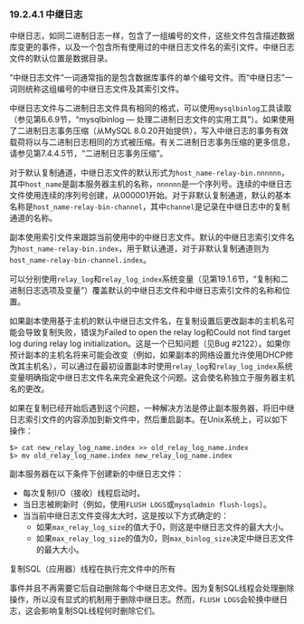 ### 19.2.4.1 中继日志

中继日志，如同二进制日志一样，包含了一组编号的文件，这些文件包含描述数据库变更的事件，以及一个包含所有使用过的中继日志文件名的索引文件。中继日志文件的默认位置是数据目录。

“中继日志文件”一词通常指的是包含数据库事件的单个编号文件。而“中继日志”一词则统称这组编号的中继日志文件及其索引文件。

中继日志文件与二进制日志文件具有相同的格式，可以使用`mysqlbinlog`工具读取（参见第6.6.9节，“mysqlbinlog — 处理二进制日志文件的实用工具”）。如果使用了二进制日志事务压缩（从MySQL 8.0.20开始提供），写入中继日志的事务有效载荷将以与二进制日志相同的方式被压缩。有关二进制日志事务压缩的更多信息，请参见第7.4.4.5节，“二进制日志事务压缩”。

对于默认复制通道，中继日志文件的默认形式为`host_name-relay-bin.nnnnnn`，其中`host_name`是副本服务器主机的名称，`nnnnnn`是一个序列号。连续的中继日志文件使用连续的序列号创建，从000001开始。对于非默认复制通道，默认的基本名称是`host_name-relay-bin-channel`，其中`channel`是记录在中继日志中的复制通道的名称。

副本使用索引文件来跟踪当前使用中的中继日志文件。默认的中继日志索引文件名为`host_name-relay-bin.index`，用于默认通道，对于非默认复制通道则为`host_name-relay-bin-channel.index`。

可以分别使用`relay_log`和`relay_log_index`系统变量（见第19.1.6节，“复制和二进制日志选项及变量”）覆盖默认的中继日志文件和中继日志索引文件的名称和位置。

如果副本使用基于主机的默认中继日志文件名，在复制设置后更改副本的主机名可能会导致复制失败，错误为Failed to open the relay log和Could not find target log during relay log initialization。这是一个已知问题（见Bug #2122）。如果你预计副本的主机名将来可能会改变（例如，如果副本的网络设置允许使用DHCP修改其主机名），可以通过在最初设置副本时使用`relay_log`和`relay_log_index`系统变量明确指定中继日志文件名来完全避免这个问题。这会使名称独立于服务器主机名的更改。

如果在复制已经开始后遇到这个问题，一种解决方法是停止副本服务器，将旧中继日志索引文件的内容添加到新文件中，然后重启副本。在Unix系统上，可以如下操作：

```
$> cat new_relay_log_name.index >> old_relay_log_name.index
$> mv old_relay_log_name.index new_relay_log_name.index
```

副本服务器在以下条件下创建新的中继日志文件：

- 每次复制I/O（接收）线程启动时。
- 当日志被刷新时（例如，使用`FLUSH LOGS`或`mysqladmin flush-logs`）。
- 当当前中继日志文件变得太大时，这是按以下方式确定的：
  - 如果`max_relay_log_size`的值大于0，则这是中继日志文件的最大大小。
  - 如果`max_relay_log_size`的值为0，则`max_binlog_size`决定中继日志文件的最大大小。

复制SQL（应用器）线程在执行完文件中的所有

事件并且不再需要它后自动删除每个中继日志文件。因为复制SQL线程会处理删除操作，所以没有显式的机制用于删除中继日志。然而，`FLUSH LOGS`会轮换中继日志，这会影响复制SQL线程何时删除它们。